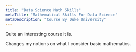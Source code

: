 ```yaml
---
title: "Data Science Math Skills"
metaTitle: "Mathematical Skills For Data Science"
metaDescription: "Course By Duke University"
---
```


Quite an interesting course it is.

Changes my notions on what I consider basic mathematics.

